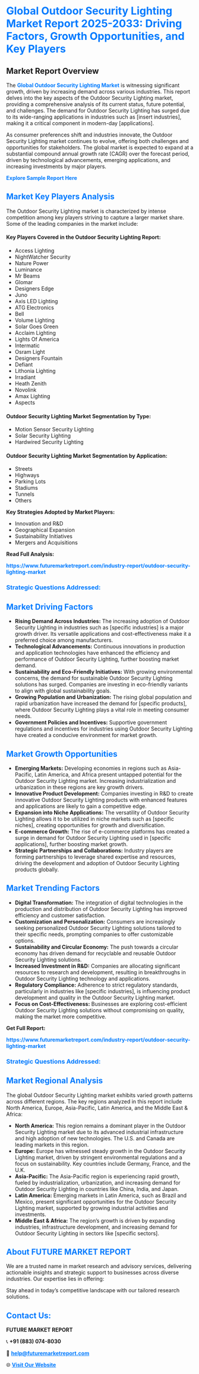 <h1 style="color: #007BFF;">Global Outdoor Security Lighting Market Report 2025-2033: Driving Factors, Growth Opportunities, and Key Players</h1>

<section id="overview">
<h2>Market Report Overview</h2>
<p>The <a href="https://www.futuremarketreport.com/industry-report/outdoor-security-lighting-market" style="color: #007BFF; text-decoration: none;"><strong>Global Outdoor Security Lighting Market</strong></a> is witnessing significant growth, driven by increasing demand across various industries. This report delves into the key aspects of the Outdoor Security Lighting market, providing a comprehensive analysis of its current status, future potential, and challenges. The demand for Outdoor Security Lighting has surged due to its wide-ranging applications in industries such as [insert industries], making it a critical component in modern-day [applications].</p>
<p>As consumer preferences shift and industries innovate, the Outdoor Security Lighting market continues to evolve, offering both challenges and opportunities for stakeholders. The global market is expected to expand at a substantial compound annual growth rate (CAGR) over the forecast period, driven by technological advancements, emerging applications, and increasing investments by major players.</p>
</section>

<section id="overview">
<p><a href="https://www.futuremarketreport.com/request-sample/reportId=82416" style="color: #007BFF; text-decoration: none;"><strong>Explore Sample Report Here</strong></a></p>
</section>

<section id="key-players">
<h2 style="color: #007BFF;">Market Key Players Analysis</h2>
<p>The Outdoor Security Lighting market is characterized by intense competition among key players striving to capture a larger market share. Some of the leading companies in the market include:</p>
<h4>Key Players Covered in the Outdoor Security Lighting Report:</h4>
<ul><li>Access Lighting</li><li>NightWatcher Security</li><li>Nature Power</li><li>Luminance</li><li>Mr Beams</li><li>Glomar</li><li>Designers Edge</li><li>Juno</li><li>Axis LED Lighting</li><li>ATG Electronics</li><li>Bell</li><li>Volume Lighting</li><li>Solar Goes Green</li><li>Acclaim Lighting</li><li>Lights Of America</li><li>Intermatic</li><li>Osram Light</li><li>Designers Fountain</li><li>Defiant</li><li>Lithonia Lighting</li><li>Irradiant</li><li>Heath Zenith</li><li>Novolink</li><li>Amax Lighting</li><li>Aspects</li></ul>
<h4>Outdoor Security Lighting Market Segmentation by Type:</h4>
<ul><li>Motion Sensor Security Lighting</li><li>Solar Security Lighting</li><li>Hardwired Security Lighting</li></ul>

<h4>Outdoor Security Lighting Market Segmentation by Application:</h4>
<ul><li>Streets</li><li>Highways</li><li>Parking Lots</li><li>Stadiums</li><li>Tunnels</li><li>Others</li></ul>
<p><strong>Key Strategies Adopted by Market Players:</strong></p>
<ul>
<li>Innovation and R&D</li>
<li>Geographical Expansion</li>
<li>Sustainability Initiatives</li>
<li>Mergers and Acquisitions</li>
</ul>
</section>

<section>
<p><strong>Read Full Analysis: </strong></p><a href="https://www.futuremarketreport.com/industry-report/outdoor-security-lighting-market" style="color: #007BFF; text-decoration: none;"><strong>https://www.futuremarketreport.com/industry-report/outdoor-security-lighting-market</strong></a>
<h3 style="color: #007BFF;">Strategic Questions Addressed:</h3>
</section>

<section id="driving-factors">
<h2 style="color: #007BFF;">Market Driving Factors</h2>
<ul>
<li><strong>Rising Demand Across Industries:</strong> The increasing adoption of Outdoor Security Lighting in industries such as [specific industries] is a major growth driver. Its versatile applications and cost-effectiveness make it a preferred choice among manufacturers.</li>
<li><strong>Technological Advancements:</strong> Continuous innovations in production and application technologies have enhanced the efficiency and performance of Outdoor Security Lighting, further boosting market demand.</li>
<li><strong>Sustainability and Eco-Friendly Initiatives:</strong> With growing environmental concerns, the demand for sustainable Outdoor Security Lighting solutions has surged. Companies are investing in eco-friendly variants to align with global sustainability goals.</li>
<li><strong>Growing Population and Urbanization:</strong> The rising global population and rapid urbanization have increased the demand for [specific products], where Outdoor Security Lighting plays a vital role in meeting consumer needs.</li>
<li><strong>Government Policies and Incentives:</strong> Supportive government regulations and incentives for industries using Outdoor Security Lighting have created a conducive environment for market growth.</li>
</ul>
</section>

<section id="growth-opportunities">
<h2 style="color: #007BFF;">Market Growth Opportunities</h2>
<ul>
<li><strong>Emerging Markets:</strong> Developing economies in regions such as Asia-Pacific, Latin America, and Africa present untapped potential for the Outdoor Security Lighting market. Increasing industrialization and urbanization in these regions are key growth drivers.</li>
<li><strong>Innovative Product Development:</strong> Companies investing in R&D to create innovative Outdoor Security Lighting products with enhanced features and applications are likely to gain a competitive edge.</li>
<li><strong>Expansion into Niche Applications:</strong> The versatility of Outdoor Security Lighting allows it to be utilized in niche markets such as [specific niches], creating opportunities for growth and diversification.</li>
<li><strong>E-commerce Growth:</strong> The rise of e-commerce platforms has created a surge in demand for Outdoor Security Lighting used in [specific applications], further boosting market growth.</li>
<li><strong>Strategic Partnerships and Collaborations:</strong> Industry players are forming partnerships to leverage shared expertise and resources, driving the development and adoption of Outdoor Security Lighting products globally.</li>
</ul>
</section>

<section id="trending-factors">
<h2 style="color: #007BFF;">Market Trending Factors</h2>
<ul>
<li><strong>Digital Transformation:</strong> The integration of digital technologies in the production and distribution of Outdoor Security Lighting has improved efficiency and customer satisfaction.</li>
<li><strong>Customization and Personalization:</strong> Consumers are increasingly seeking personalized Outdoor Security Lighting solutions tailored to their specific needs, prompting companies to offer customizable options.</li>
<li><strong>Sustainability and Circular Economy:</strong> The push towards a circular economy has driven demand for recyclable and reusable Outdoor Security Lighting solutions.</li>
<li><strong>Increased Investment in R&D:</strong> Companies are allocating significant resources to research and development, resulting in breakthroughs in Outdoor Security Lighting technology and applications.</li>
<li><strong>Regulatory Compliance:</strong> Adherence to strict regulatory standards, particularly in industries like [specific industries], is influencing product development and quality in the Outdoor Security Lighting market.</li>
<li><strong>Focus on Cost-Effectiveness:</strong> Businesses are exploring cost-efficient Outdoor Security Lighting solutions without compromising on quality, making the market more competitive.</li>
</ul>
</section>

<section>
<p><strong>Get Full Report: </strong></p><a href="https://www.futuremarketreport.com/industry-report/outdoor-security-lighting-market" style="color: #007BFF; text-decoration: none;"><strong>https://www.futuremarketreport.com/industry-report/outdoor-security-lighting-market</strong></a>
<h3 style="color: #007BFF;">Strategic Questions Addressed:</h3>
</section>


<section id="regional-analysis">
<h2 style="color: #007BFF;">Market Regional Analysis</h2>
<p>The global Outdoor Security Lighting market exhibits varied growth patterns across different regions. The key regions analyzed in this report include North America, Europe, Asia-Pacific, Latin America, and the Middle East & Africa:</p>
<ul>
<li><strong>North America:</strong> This region remains a dominant player in the Outdoor Security Lighting market due to its advanced industrial infrastructure and high adoption of new technologies. The U.S. and Canada are leading markets in this region.</li>
<li><strong>Europe:</strong> Europe has witnessed steady growth in the Outdoor Security Lighting market, driven by stringent environmental regulations and a focus on sustainability. Key countries include Germany, France, and the U.K.</li>
<li><strong>Asia-Pacific:</strong> The Asia-Pacific region is experiencing rapid growth, fueled by industrialization, urbanization, and increasing demand for Outdoor Security Lighting in countries like China, India, and Japan.</li>
<li><strong>Latin America:</strong> Emerging markets in Latin America, such as Brazil and Mexico, present significant opportunities for the Outdoor Security Lighting market, supported by growing industrial activities and investments.</li>
<li><strong>Middle East & Africa:</strong> The region’s growth is driven by expanding industries, infrastructure development, and increasing demand for Outdoor Security Lighting in sectors like [specific sectors].</li>
</ul>
</section>

<footer>
<h2 style="color: #007BFF;">About FUTURE MARKET REPORT</h2>
<p>We are a trusted name in market research and advisory services, delivering actionable insights and strategic support to businesses across diverse industries. Our expertise lies in offering:</p>

<p>Stay ahead in today’s competitive landscape with our tailored research solutions.</p>

<h2 style="color: #007BFF;">Contact Us:</h2>
<p><strong>FUTURE MARKET REPORT</strong></p>
<p>📞 <strong>+91 (883) 074-8030</strong></p>
<p>📧 <strong><a href="mailto:help@futuremarketreport.com" style="color: #007BFF;">help@futuremarketreport.com</a></strong></p>
<p>🌐 <strong><a href="https://www.futuremarketreport.com/" style="color: #007BFF;">Visit Our Website</a></strong></p>
</footer>